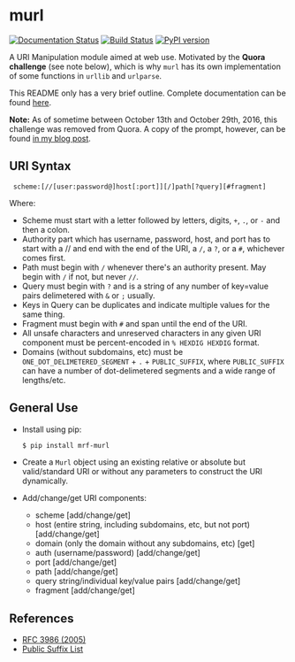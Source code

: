 # murl

[![Documentation Status](https://readthedocs.org/projects/mrf-murl/badge/?version=latest)](http://mrf-murl.readthedocs.io/en/latest/?badge=latest)  [![Build Status](https://travis-ci.org/mariamrf/murl.svg?branch=master)](https://travis-ci.org/blaringsilence/murl) [![PyPI version](https://badge.fury.io/py/mrf-murl.svg)](https://badge.fury.io/py/mrf-murl)

A URI Manipulation module aimed at web use. Motivated by the **Quora challenge** (see note below), which is why `murl` has its own implementation of some functions in `urllib` and `urlparse`.

This README only has a very brief outline. Complete documentation can be found [here](http://mrf-murl.readthedocs.io).

**Note:** As of sometime between October 13th and October 29th, 2016, this challenge was removed from Quora. A copy of the prompt, however, can be found [in my blog post](http://blog.maarouf.me/post/151745263197/murl-init).

## URI Syntax
` scheme:[//[user:password@]host[:port]][/]path[?query][#fragment]`

Where:
  - Scheme must start with a letter followed by letters, digits, `+`, `.`, or `-` and then a colon.
  - Authority part which has username, password, host, and port has to start with a // and end with the end of the URI, a `/`, a `?`, or a `#`, whichever comes first.
  - Path must begin with `/` whenever there's an authority present. May begin with `/` if not, but never `//`.
  - Query must begin with `?` and is a string of any number of key=value pairs delimetered with `&` or `;` usually.
  - Keys in Query can be duplicates and indicate multiple values for the same thing.
  - Fragment must begin with `#` and span until the end of the URI.
  - All unsafe characters and unreserved characters in any given URI component must be percent-encoded in `% HEXDIG HEXDIG` format.
  - Domains (without subdomains, etc) must be `ONE_DOT_DELIMETERED_SEGMENT` + `.` + `PUBLIC_SUFFIX`, where `PUBLIC_SUFFIX` can have a number of dot-delimetered segments and a wide range of lengths/etc.

## General Use

- Install using pip: 
  ```bash 
  $ pip install mrf-murl
  ```

- Create a `Murl` object using an existing relative or absolute but valid/standard URI or without any parameters to construct the URI dynamically.
- Add/change/get URI components:
  - scheme [add/change/get]
  - host (entire string, including subdomains, etc, but not port) [add/change/get]
  - domain (only the domain without any subdomains, etc) [get]
  - auth (username/password) [add/change/get]
  - port [add/change/get]
  - path [add/change/get]
  - query string/individual key/value pairs [add/change/get]
  - fragment [add/change/get]
  
## References

- [RFC 3986 (2005)](https://tools.ietf.org/html/rfc3986)
- [Public Suffix List](https://publicsuffix.org/)
